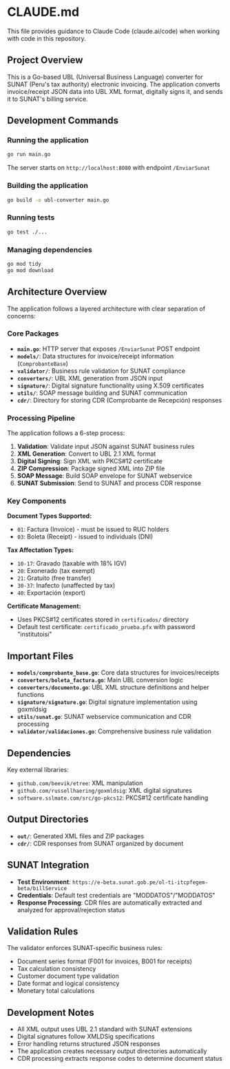 # CLAUDE.md

This file provides guidance to Claude Code (claude.ai/code) when working with code in this repository.

## Project Overview

This is a Go-based UBL (Universal Business Language) converter for SUNAT (Peru's tax authority) electronic invoicing. The application converts invoice/receipt JSON data into UBL XML format, digitally signs it, and sends it to SUNAT's billing service.

## Development Commands

### Running the application
```bash
go run main.go
```
The server starts on `http://localhost:8080` with endpoint `/EnviarSunat`

### Building the application
```bash
go build -o ubl-converter main.go
```

### Running tests
```bash
go test ./...
```

### Managing dependencies
```bash
go mod tidy
go mod download
```

## Architecture Overview

The application follows a layered architecture with clear separation of concerns:

### Core Packages

- **`main.go`**: HTTP server that exposes `/EnviarSunat` POST endpoint
- **`models/`**: Data structures for invoice/receipt information (`ComprobanteBase`)
- **`validator/`**: Business rule validation for SUNAT compliance
- **`converters/`**: UBL XML generation from JSON input
- **`signature/`**: Digital signature functionality using X.509 certificates
- **`utils/`**: SOAP message building and SUNAT communication
- **`cdr/`**: Directory for storing CDR (Comprobante de Recepción) responses

### Processing Pipeline

The application follows a 6-step process:
1. **Validation**: Validate input JSON against SUNAT business rules
2. **XML Generation**: Convert to UBL 2.1 XML format
3. **Digital Signing**: Sign XML with PKCS#12 certificate
4. **ZIP Compression**: Package signed XML into ZIP file
5. **SOAP Message**: Build SOAP envelope for SUNAT webservice
6. **SUNAT Submission**: Send to SUNAT and process CDR response

### Key Components

**Document Types Supported:**
- `01`: Factura (Invoice) - must be issued to RUC holders
- `03`: Boleta (Receipt) - issued to individuals (DNI)

**Tax Affectation Types:**
- `10-17`: Gravado (taxable with 18% IGV)
- `20`: Exonerado (tax exempt)
- `21`: Gratuito (free transfer)
- `30-37`: Inafecto (unaffected by tax)
- `40`: Exportación (export)

**Certificate Management:**
- Uses PKCS#12 certificates stored in `certificados/` directory
- Default test certificate: `certificado_prueba.pfx` with password "institutoisi"

## Important Files

- **`models/comprobante_base.go`**: Core data structures for invoices/receipts
- **`converters/boleta_factura.go`**: Main UBL conversion logic
- **`converters/documento.go`**: UBL XML structure definitions and helper functions
- **`signature/signature.go`**: Digital signature implementation using goxmldsig
- **`utils/sunat.go`**: SUNAT webservice communication and CDR processing
- **`validator/validaciones.go`**: Comprehensive business rule validation

## Dependencies

Key external libraries:
- `github.com/beevik/etree`: XML manipulation
- `github.com/russellhaering/goxmldsig`: XML digital signatures
- `software.sslmate.com/src/go-pkcs12`: PKCS#12 certificate handling

## Output Directories

- **`out/`**: Generated XML files and ZIP packages
- **`cdr/`**: CDR responses from SUNAT organized by document

## SUNAT Integration

- **Test Environment**: `https://e-beta.sunat.gob.pe/ol-ti-itcpfegem-beta/billService`
- **Credentials**: Default test credentials are "MODDATOS"/"MODDATOS"
- **Response Processing**: CDR files are automatically extracted and analyzed for approval/rejection status

## Validation Rules

The validator enforces SUNAT-specific business rules:
- Document series format (F001 for invoices, B001 for receipts)
- Tax calculation consistency
- Customer document type validation
- Date format and logical consistency
- Monetary total calculations

## Development Notes

- All XML output uses UBL 2.1 standard with SUNAT extensions
- Digital signatures follow XMLDSig specifications
- Error handling returns structured JSON responses
- The application creates necessary output directories automatically
- CDR processing extracts response codes to determine document status